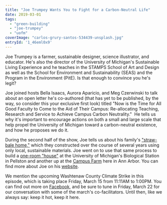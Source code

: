 ```yaml
---
title: "Joe Trumpey Wants You to Fight for a Carbon-Neutral Life"
date: 2019-03-01
tags: 
  - "green-building"
  - "joe-trumpey"
  - "uofm"
coverImage: "carlos-grury-santos-534439-unsplash.jpg"
entryId: '1_46eml0x9'
---
```


Joe Trumpey is a farmer, sustainable designer, science illustrator, and educator. He's also the director of the University of Michigan's Sustainable Living Experience and he teaches in the STAMPS School of Art and Design as well as the School for Environment and Sustainability (SEAS) and the Program in the Environment (PitE). Is that enough to convince you he's legit? 

<!--more-->

Joe joined hosts Bella Isaacs, Aurora Aparicio, and Meg Czerwinski to talk about an open letter he's co-authored (that has yet to be published, by the way, so consider this your exclusive first look) titled "Now is the Time for All Good Faculty to Come to the Aid of Their Campus: Re-allocating Teaching, Research and Service to Achieve Campus Carbon Neutrality."  He tells us why it's important to encourage actions on both a small and large scale that help propel the University of Michigan toward a carbon-neutral existence, and how he proposes we do it.

During the second half of the show, Joe tells us about his family's ["straw-bale home,"](http://www.jtrumpey.com/project/strawbale-home/) which they constructed over the course of several years using only local, sustainable materials. Joe went on to use that same process to build a [one-room "house"](https://stamps.umich.edu/news/joe_trumpey_students_build_straw_bale_house) at the University of Michigan's Biological Station in Pellston and another up at the [Campus Farm](https://www.detroitnews.com/story/news/local/michigan/2018/10/07/off-grid-um-university-michigan-straw-bale-house-sustainability/1538595002/) here in Ann Arbor. You can find more about Joe on his [website](http://www.jtrumpey.com).

We mention the upcoming Washtenaw County Climate Strike in this episode, which is taking place Friday, March 15 from 11:11AM to 1:00PM. You can find out more on [Facebook](https://www.facebook.com/events/557913254722538/), and be sure to tune in Friday, March 22 for our conversation with some of the march's co-facilitators. Until then, like we always say: keep it hot, keep it here.
